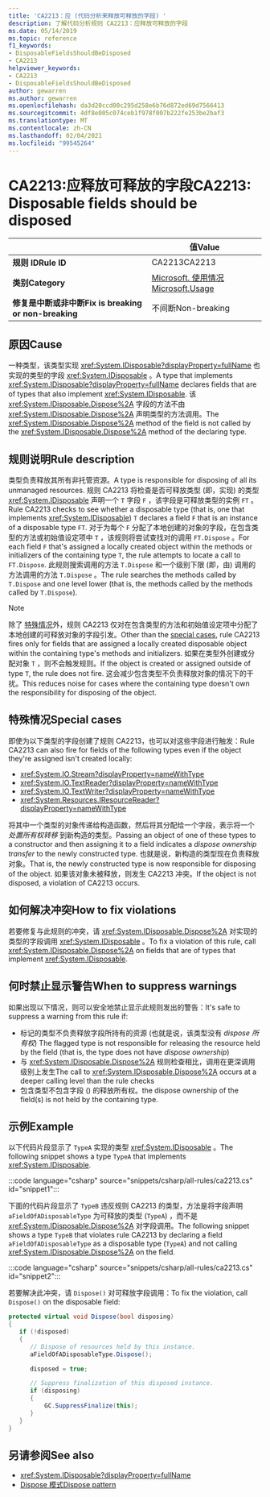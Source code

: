 ```yaml
---
title: 'CA2213：应 (代码分析来释放可释放的字段) '
description: 了解代码分析规则 CA2213：应释放可释放的字段
ms.date: 05/14/2019
ms.topic: reference
f1_keywords:
- DisposableFieldsShouldBeDisposed
- CA2213
helpviewer_keywords:
- CA2213
- DisposableFieldsShouldBeDisposed
author: gewarren
ms.author: gewarren
ms.openlocfilehash: da3d20ccd00c295d258e6b76d872ed69d7566413
ms.sourcegitcommit: 4df8e005c074ceb1f978f007b222fe253be2baf3
ms.translationtype: MT
ms.contentlocale: zh-CN
ms.lasthandoff: 02/04/2021
ms.locfileid: "99545264"
---
```

# <a name="ca2213-disposable-fields-should-be-disposed"></a><span data-ttu-id="13ded-103">CA2213:应释放可释放的字段</span><span class="sxs-lookup"><span data-stu-id="13ded-103">CA2213: Disposable fields should be disposed</span></span>

| | <span data-ttu-id="13ded-104">值</span><span class="sxs-lookup"><span data-stu-id="13ded-104">Value</span></span> |
|-|-|
| <span data-ttu-id="13ded-105">**规则 ID**</span><span class="sxs-lookup"><span data-stu-id="13ded-105">**Rule ID**</span></span> |<span data-ttu-id="13ded-106">CA2213</span><span class="sxs-lookup"><span data-stu-id="13ded-106">CA2213</span></span>|
| <span data-ttu-id="13ded-107">**类别**</span><span class="sxs-lookup"><span data-stu-id="13ded-107">**Category**</span></span> |[<span data-ttu-id="13ded-108">Microsoft. 使用情况</span><span class="sxs-lookup"><span data-stu-id="13ded-108">Microsoft.Usage</span></span>](usage-warnings.md)|
| <span data-ttu-id="13ded-109">**修复是中断或非中断**</span><span class="sxs-lookup"><span data-stu-id="13ded-109">**Fix is breaking or non-breaking**</span></span> |<span data-ttu-id="13ded-110">不间断</span><span class="sxs-lookup"><span data-stu-id="13ded-110">Non-breaking</span></span>|

## <a name="cause"></a><span data-ttu-id="13ded-111">原因</span><span class="sxs-lookup"><span data-stu-id="13ded-111">Cause</span></span>

<span data-ttu-id="13ded-112">一种类型，该类型实现 <xref:System.IDisposable?displayProperty=fullName> 也实现的类型的字段 <xref:System.IDisposable> 。</span><span class="sxs-lookup"><span data-stu-id="13ded-112">A type that implements <xref:System.IDisposable?displayProperty=fullName> declares fields that are of types that also implement <xref:System.IDisposable>.</span></span> <span data-ttu-id="13ded-113">该 <xref:System.IDisposable.Dispose%2A> 字段的方法不由 <xref:System.IDisposable.Dispose%2A> 声明类型的方法调用。</span><span class="sxs-lookup"><span data-stu-id="13ded-113">The <xref:System.IDisposable.Dispose%2A> method of the field is not called by the <xref:System.IDisposable.Dispose%2A> method of the declaring type.</span></span>

## <a name="rule-description"></a><span data-ttu-id="13ded-114">规则说明</span><span class="sxs-lookup"><span data-stu-id="13ded-114">Rule description</span></span>

<span data-ttu-id="13ded-115">类型负责释放其所有非托管资源。</span><span class="sxs-lookup"><span data-stu-id="13ded-115">A type is responsible for disposing of all its unmanaged resources.</span></span> <span data-ttu-id="13ded-116">规则 CA2213 将检查是否可释放类型 (即，实现) 的类型 <xref:System.IDisposable> 声明一个 `T` 字段 `F` ，该字段是可释放类型的实例 `FT` 。</span><span class="sxs-lookup"><span data-stu-id="13ded-116">Rule CA2213 checks to see whether a disposable type (that is, one that implements <xref:System.IDisposable>) `T` declares a field `F` that is an instance of a disposable type `FT`.</span></span> <span data-ttu-id="13ded-117">对于为每个 `F` 分配了本地创建的对象的字段，在包含类型的方法或初始值设定项中 `T` ，该规则将尝试查找对的调用 `FT.Dispose` 。</span><span class="sxs-lookup"><span data-stu-id="13ded-117">For each field `F` that's assigned a locally created object within the methods or initializers of the containing type `T`, the rule attempts to locate a call to `FT.Dispose`.</span></span> <span data-ttu-id="13ded-118">此规则搜索调用的方法 `T.Dispose` 和一个级别下限 (即，由) 调用的方法调用的方法 `T.Dispose` 。</span><span class="sxs-lookup"><span data-stu-id="13ded-118">The rule searches the methods called by `T.Dispose` and one level lower (that is, the methods called by the methods called by `T.Dispose`).</span></span>

> [!NOTE]
> <span data-ttu-id="13ded-119">除了 [特殊情况](#special-cases)外，规则 CA2213 仅对在包含类型的方法和初始值设定项中分配了本地创建的可释放对象的字段引发。</span><span class="sxs-lookup"><span data-stu-id="13ded-119">Other than the [special cases](#special-cases), rule CA2213 fires only for fields that are assigned a locally created disposable object within the containing type's methods and initializers.</span></span> <span data-ttu-id="13ded-120">如果在类型外创建或分配对象 `T` ，则不会触发规则。</span><span class="sxs-lookup"><span data-stu-id="13ded-120">If the object is created or assigned outside of type `T`, the rule does not fire.</span></span> <span data-ttu-id="13ded-121">这会减少包含类型不负责释放对象的情况下的干扰。</span><span class="sxs-lookup"><span data-stu-id="13ded-121">This reduces noise for cases where the containing type doesn't own the responsibility for disposing of the object.</span></span>

## <a name="special-cases"></a><span data-ttu-id="13ded-122">特殊情况</span><span class="sxs-lookup"><span data-stu-id="13ded-122">Special cases</span></span>

<span data-ttu-id="13ded-123">即使为以下类型的字段创建了规则 CA2213，也可以对这些字段进行触发：</span><span class="sxs-lookup"><span data-stu-id="13ded-123">Rule CA2213 can also fire for fields of the following types even if the object they're assigned isn't created locally:</span></span>

- <xref:System.IO.Stream?displayProperty=nameWithType>
- <xref:System.IO.TextReader?displayProperty=nameWithType>
- <xref:System.IO.TextWriter?displayProperty=nameWithType>
- <xref:System.Resources.IResourceReader?displayProperty=nameWithType>

<span data-ttu-id="13ded-124">将其中一个类型的对象传递给构造函数，然后将其分配给一个字段，表示将一个 *处置所有权转移* 到新构造的类型。</span><span class="sxs-lookup"><span data-stu-id="13ded-124">Passing an object of one of these types to a constructor and then assigning it to a field indicates a *dispose ownership transfer* to the newly constructed type.</span></span> <span data-ttu-id="13ded-125">也就是说，新构造的类型现在负责释放对象。</span><span class="sxs-lookup"><span data-stu-id="13ded-125">That is, the newly constructed type is now responsible for disposing of the object.</span></span> <span data-ttu-id="13ded-126">如果该对象未被释放，则发生 CA2213 冲突。</span><span class="sxs-lookup"><span data-stu-id="13ded-126">If the object is not disposed, a violation of CA2213 occurs.</span></span>

## <a name="how-to-fix-violations"></a><span data-ttu-id="13ded-127">如何解决冲突</span><span class="sxs-lookup"><span data-stu-id="13ded-127">How to fix violations</span></span>

<span data-ttu-id="13ded-128">若要修复与此规则的冲突，请 <xref:System.IDisposable.Dispose%2A> 对实现的类型的字段调用 <xref:System.IDisposable> 。</span><span class="sxs-lookup"><span data-stu-id="13ded-128">To fix a violation of this rule, call <xref:System.IDisposable.Dispose%2A> on fields that are of types that implement <xref:System.IDisposable>.</span></span>

## <a name="when-to-suppress-warnings"></a><span data-ttu-id="13ded-129">何时禁止显示警告</span><span class="sxs-lookup"><span data-stu-id="13ded-129">When to suppress warnings</span></span>

<span data-ttu-id="13ded-130">如果出现以下情况，则可以安全地禁止显示此规则发出的警告：</span><span class="sxs-lookup"><span data-stu-id="13ded-130">It's safe to suppress a warning from this rule if:</span></span>

- <span data-ttu-id="13ded-131">标记的类型不负责释放字段所持有的资源 (也就是说，该类型没有 *dispose 所有权*) </span><span class="sxs-lookup"><span data-stu-id="13ded-131">The flagged type is not responsible for releasing the resource held by the field (that is, the type does not have *dispose ownership*)</span></span>
- <span data-ttu-id="13ded-132">与 <xref:System.IDisposable.Dispose%2A> 规则检查相比，调用在更深调用级别上发生</span><span class="sxs-lookup"><span data-stu-id="13ded-132">The call to <xref:System.IDisposable.Dispose%2A> occurs at a deeper calling level than the rule checks</span></span>
- <span data-ttu-id="13ded-133">包含类型不包含字段 () 的释放所有权。</span><span class="sxs-lookup"><span data-stu-id="13ded-133">the dispose ownership of the field(s) is not held by the containing type.</span></span>

## <a name="example"></a><span data-ttu-id="13ded-134">示例</span><span class="sxs-lookup"><span data-stu-id="13ded-134">Example</span></span>

<span data-ttu-id="13ded-135">以下代码片段显示了 `TypeA` 实现的类型 <xref:System.IDisposable> 。</span><span class="sxs-lookup"><span data-stu-id="13ded-135">The following snippet shows a type `TypeA` that implements <xref:System.IDisposable>.</span></span>

:::code language="csharp" source="snippets/csharp/all-rules/ca2213.cs" id="snippet1":::

<span data-ttu-id="13ded-136">下面的代码片段显示了 `TypeB` 违反规则 CA2213 的类型，方法是将字段声明 `aFieldOfADisposableType` 为可释放的类型 (`TypeA`) ，而不是 <xref:System.IDisposable.Dispose%2A> 对字段调用。</span><span class="sxs-lookup"><span data-stu-id="13ded-136">The following snippet shows a type `TypeB` that violates rule CA2213 by declaring a field `aFieldOfADisposableType` as a disposable type (`TypeA`) and not calling <xref:System.IDisposable.Dispose%2A> on the field.</span></span>

:::code language="csharp" source="snippets/csharp/all-rules/ca2213.cs" id="snippet2":::

<span data-ttu-id="13ded-137">若要解决此冲突，请 `Dispose()` 对可释放字段调用：</span><span class="sxs-lookup"><span data-stu-id="13ded-137">To fix the violation, call `Dispose()` on the disposable field:</span></span>

```csharp
protected virtual void Dispose(bool disposing)
{
   if (!disposed)
   {
      // Dispose of resources held by this instance.
      aFieldOfADisposableType.Dispose();

      disposed = true;

      // Suppress finalization of this disposed instance.
      if (disposing)
      {
          GC.SuppressFinalize(this);
      }
   }
}
```

## <a name="see-also"></a><span data-ttu-id="13ded-138">另请参阅</span><span class="sxs-lookup"><span data-stu-id="13ded-138">See also</span></span>

- <xref:System.IDisposable?displayProperty=fullName>
- [<span data-ttu-id="13ded-139">Dispose 模式</span><span class="sxs-lookup"><span data-stu-id="13ded-139">Dispose pattern</span></span>](../../../standard/garbage-collection/implementing-dispose.md)
